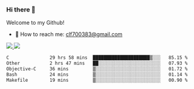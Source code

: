 ### Hi there 👋

<!--
**clingfei/clingfei** is a ✨ _special_ ✨ repository because its `README.md` (this file) appears on your GitHub profile.

Here are some ideas to get you started:

- 🔭 I’m currently working on ...
- 🌱 I’m currently learning ...
- 👯 I’m looking to collaborate on ...
- 🤔 I’m looking for help with ...
- 💬 Ask me about ...
- 📫 How to reach me: ...
- 😄 Pronouns: ...
- ⚡ Fun fact: ...
-->
Welcome to my Github!
- 📧 How to reach me: clf700383@gmail.com

<a href="https://github.com/anuraghazra/github-readme-stats">
  <img src="https://github-readme-stats.vercel.app/api?username=clingfei&count_private=true&show_icons=true&include_all_commits=true&line_height=21&hide_border=true&repo=github-readme-stats" />
</a>
<a href="https://github.com/anuraghazra/convoychat">
  <img src="https://github-readme-stats.vercel.app/api/top-langs/?username=clingfei&hide=Tcl,Perl,Makefile,CSS,HTML,Yacc,Lex,Verilog&langs_count=6&layout=compact&hide_border=true&repo=convoychat" />
</a>

<!--START_SECTION:waka-->

```txt
C               29 hrs 58 mins  █████████████████████▒░░░   85.15 %
Other           2 hrs 47 mins   ██░░░░░░░░░░░░░░░░░░░░░░░   07.93 %
Objective-C     36 mins         ▒░░░░░░░░░░░░░░░░░░░░░░░░   01.72 %
Bash            24 mins         ▒░░░░░░░░░░░░░░░░░░░░░░░░   01.14 %
Makefile        19 mins         ▒░░░░░░░░░░░░░░░░░░░░░░░░   00.90 %
```

<!--END_SECTION:waka-->
